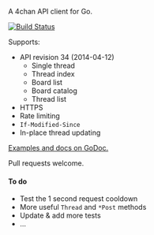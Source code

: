 A 4chan API client for Go.

[![Build Status](https://travis-ci.org/moshee/go-4chan-api.svg?branch=master)](https://travis-ci.org/moshee/go-4chan-api)

Supports:

- API revision 34 (2014-04-12)
	* Single thread
	* Thread index
	* Board list
	* Board catalog
	* Thread list
- HTTPS
- Rate limiting
- `If-Modified-Since`
- In-place thread updating

[Examples and docs on GoDoc.](http://godoc.org/github.com/moshee/go-4chan-api)

Pull requests welcome.

#### To do

- Test the 1 second request cooldown
- More useful `Thread` and `*Post` methods
- Update & add more tests
- ...
